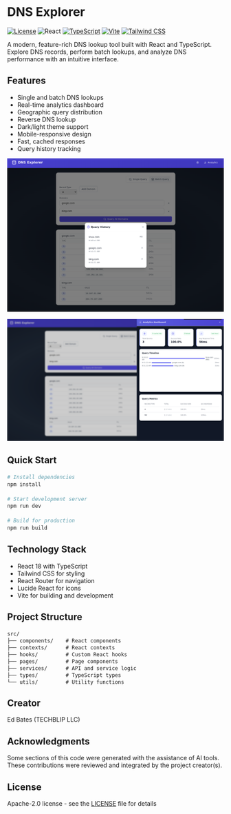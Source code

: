 # DNS Explorer

[![License](https://img.shields.io/badge/license-MIT-green)](https://file+.vscode-resource.vscode-cdn.net/home/ed/Desktop/2024-Projects/BOLT-PROJECTS/dns-explorer/LICENSE)  ![React](https://img.shields.io/badge/react-18.3.1-61DAFB?logo=react)  [![TypeScript](https://img.shields.io/badge/typescript-5.5.3-3178C6?logo=typescript)](https://www.typescriptlang.org/)  [![Vite](https://img.shields.io/badge/vite-5.4.2-646CFF?logo=vite)](https://vitejs.dev/)  [![Tailwind CSS](https://img.shields.io/badge/tailwindcss-3.4.1-38B2AC?logo=tailwind-css)](https://tailwindcss.com/)

A modern, feature-rich DNS lookup tool built with React and TypeScript.  Explore DNS records, perform batch lookups, and analyze DNS performance with an intuitive interface.

## Features

- Single and batch DNS lookups
- Real-time analytics dashboard
- Geographic query distribution
- Reverse DNS lookup
- Dark/light theme support
- Mobile-responsive design
- Fast, cached responses
- Query history tracking

![Explore](public/images/explore.png)


![Analytics](public/images/analytics.png)

## Quick Start

```bash
# Install dependencies
npm install

# Start development server
npm run dev

# Build for production
npm run build
```

## Technology Stack

- React 18 with TypeScript
- Tailwind CSS for styling
- React Router for navigation
- Lucide React for icons
- Vite for building and development

## Project Structure

```
src/
├── components/    # React components
├── contexts/      # React contexts
├── hooks/         # Custom React hooks
├── pages/         # Page components
├── services/      # API and service logic
├── types/         # TypeScript types
└── utils/         # Utility functions
```

## Creator

Ed Bates (TECHBLIP LLC)

## Acknowledgments

Some sections of this code were generated with the assistance of AI tools.  These contributions were reviewed and integrated by the project creator(s).

## License

Apache-2.0 license - see the [LICENSE](LICENSE) file for details
